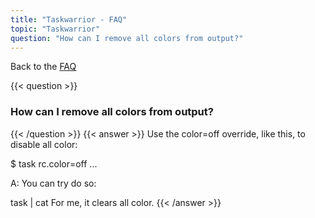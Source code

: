 ```yaml
---
title: "Taskwarrior - FAQ"
topic: "Taskwarrior"
question: "How can I remove all colors from output?"
---
```


Back to the [FAQ](/support/faq)

{{< question >}}
### How can I remove all colors from output?
{{< /question >}}
{{< answer >}}
Use the color=off override, like this, to disable all color:

$ task rc.color=off ...

A: You can try do so:

task | cat
For me, it clears all color.
{{< /answer >}}
